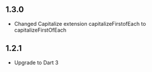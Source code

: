 ## 1.3.0
* Changed Capitalize extension capitalizeFirstofEach to capitalizeFirstOfEach

## 1.2.1

* Upgrade to Dart 3
